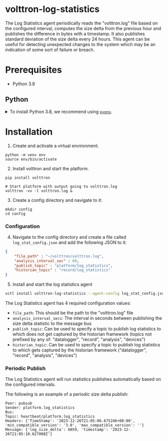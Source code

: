# volttron-log-statistics

The Log Statistics agent periodically reads the "volttron.log" file based on the configured interval, computes the size 
delta from the previous hour and publishes the difference in bytes with a timestamp.  It also publishes standard 
deviation of the size delta every 24 hours.  This agent can be useful for detecting unexpected changes to the system 
which may be an indication of some sort of failure or breach.

# Prerequisites

* Python 3.8

## Python

<details>
<summary>To install Python 3.8, we recommend using <a href="https://github.com/pyenv/pyenv"><code>pyenv</code></a>.</summary>

```bash
# install pyenv
git clone https://github.com/pyenv/pyenv ~/.pyenv

# setup pyenv (you should also put these three lines in .bashrc or similar)
export PATH="${HOME}/.pyenv/bin:${PATH}"
export PYENV_ROOT="${HOME}/.pyenv"
eval "$(pyenv init -)"

# install Python 3.8
pyenv install 3.8.10

# make it available globally
pyenv global system 3.8.10
```
</details>

# Installation

1. Create and activate a virtual environment.

```shell
python -m venv env
source env/bin/activate
```

2. Install volttron and start the platform.

```shell
pip install volttron

# Start platform with output going to volttron.log
volttron -vv -l volttron.log &
```
3. Create a config directory and navigate to it:

```shell
mkdir config
cd config
```
### Configuration

4. Navigate to the config directory and create a file called `log_stat_config.json` and add the following JSON to it:

```json
{
    "file_path" : "~/volttron/volttron.log",
    "analysis_interval_sec" : 60,
    "publish_topic" : "platform/log_statistics",
    "historian_topic" : "record/log_statistics"
}
```

5. Install and start the log statistics agent
```bash
vctl install volttron-log-statistics --agent-config log_stat_config.json --json --vip-identity platform.log_statistics --start --force
```

The Log Statistics agent has 4 required configuration values:

- `file_path`:  This should be the path to the "volttron.log" file
- `analysis_interval_secs`:  The interval in seconds between publishing the size delta statistic to the message bus
- `publish_topic`:  Can be used to specify a topic to publish log statistics to which does not get captured by the 
  historian framework (topics not prefixed by any of: "datalogger", "record", "analysis", "devices")
- `historian_topic`:  Can be used to specify a topic to publish log statistics to which gets captured by the 
  historian framework ("datalogger", "record", "analysis", "devices")




### Periodic Publish


The Log Statistics agent will run statistics publishes automatically based on the configured intervals.

The following is an example of a periodic size delta publish:

```
Peer: pubsub
Sender: platform.log_statistics
Bus:
Topic: heartbeat/platform.log_statistics
Headers: {'TimeStamp': '2023-12-26T21:05:06.675246+00:00', 'min_compatible_version': '3.0', 'max_compatible_version': ''}
Message: {'log_size_delta': 6059, 'timestamp': '2023-12-26T21:05:10.627008Z'}
```